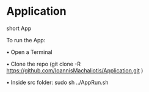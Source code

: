# Application
short App


To run the App: 

• Open a Terminal

• Clone the repo (git clone -R https://github.com/IoannisMachaliotis/Application.git )
  
• Inside src folder: 
    sudo sh ../AppRun.sh
